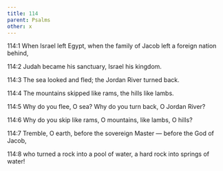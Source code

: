 ```yaml
---
title: 114
parent: Psalms
other: x
---
```



<a name="114:1">114:1</a> When Israel left Egypt,
when the family of Jacob left a foreign nation behind,

<a name="114:2">114:2</a> Judah became his sanctuary,
Israel his kingdom.

<a name="114:3">114:3</a> The sea looked and fled;
the Jordan River turned back.

<a name="114:4">114:4</a> The mountains skipped like rams,
the hills like lambs.

<a name="114:5">114:5</a> Why do you flee, O sea?
Why do you turn back, O Jordan River?

<a name="114:6">114:6</a> Why do you skip like rams, O mountains,
like lambs, O hills?

<a name="114:7">114:7</a> Tremble, O earth, before the sovereign Master — 
before the God of Jacob,

<a name="114:8">114:8</a> who turned a rock into a pool of water,
a hard rock into springs of water!
